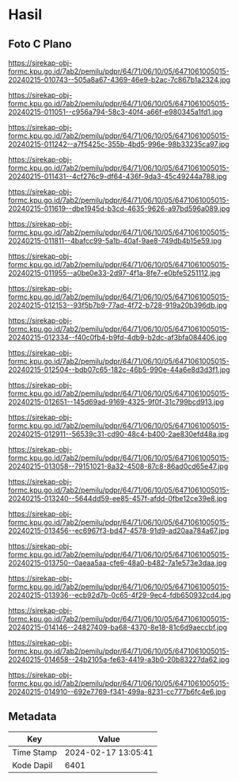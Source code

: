 # Hasil

## Foto C Plano

https://sirekap-obj-formc.kpu.go.id/7ab2/pemilu/pdpr/64/71/06/10/05/6471061005015-20240215-010743--505a8a67-4369-46e9-b2ac-7c867b1a2324.jpg

https://sirekap-obj-formc.kpu.go.id/7ab2/pemilu/pdpr/64/71/06/10/05/6471061005015-20240215-011051--c956a794-58c3-40f4-a66f-e980345a1fd1.jpg

https://sirekap-obj-formc.kpu.go.id/7ab2/pemilu/pdpr/64/71/06/10/05/6471061005015-20240215-011242--a7f5425c-355b-4bd5-996e-98b33235ca97.jpg

https://sirekap-obj-formc.kpu.go.id/7ab2/pemilu/pdpr/64/71/06/10/05/6471061005015-20240215-011431--4cf276c9-df64-436f-9da3-45c49244a788.jpg

https://sirekap-obj-formc.kpu.go.id/7ab2/pemilu/pdpr/64/71/06/10/05/6471061005015-20240215-011619--dbe1945d-b3cd-4635-9626-a97bd596a089.jpg

https://sirekap-obj-formc.kpu.go.id/7ab2/pemilu/pdpr/64/71/06/10/05/6471061005015-20240215-011811--4bafcc99-5a1b-40af-9ae8-749db4b15e59.jpg

https://sirekap-obj-formc.kpu.go.id/7ab2/pemilu/pdpr/64/71/06/10/05/6471061005015-20240215-011955--a0be0e33-2d97-4f1a-8fe7-e0bfe5251112.jpg

https://sirekap-obj-formc.kpu.go.id/7ab2/pemilu/pdpr/64/71/06/10/05/6471061005015-20240215-012153--93f5b7b9-77ad-4f72-b728-919a20b396db.jpg

https://sirekap-obj-formc.kpu.go.id/7ab2/pemilu/pdpr/64/71/06/10/05/6471061005015-20240215-012334--f40c0fb4-b9fd-4db9-b2dc-af3bfa084406.jpg

https://sirekap-obj-formc.kpu.go.id/7ab2/pemilu/pdpr/64/71/06/10/05/6471061005015-20240215-012504--bdb07c65-182c-46b5-990e-44a6e8d3d3f1.jpg

https://sirekap-obj-formc.kpu.go.id/7ab2/pemilu/pdpr/64/71/06/10/05/6471061005015-20240215-012651--145d69ad-9169-4325-9f0f-31c799bcd913.jpg

https://sirekap-obj-formc.kpu.go.id/7ab2/pemilu/pdpr/64/71/06/10/05/6471061005015-20240215-012911--56539c31-cd90-48c4-b400-2ae830efd48a.jpg

https://sirekap-obj-formc.kpu.go.id/7ab2/pemilu/pdpr/64/71/06/10/05/6471061005015-20240215-013058--79151021-8a32-4508-87c8-86ad0cd65e47.jpg

https://sirekap-obj-formc.kpu.go.id/7ab2/pemilu/pdpr/64/71/06/10/05/6471061005015-20240215-013240--5644dd59-ee85-457f-afdd-0fbe12ce39e8.jpg

https://sirekap-obj-formc.kpu.go.id/7ab2/pemilu/pdpr/64/71/06/10/05/6471061005015-20240215-013456--ec6967f3-bd47-4578-91d9-ad20aa784a67.jpg

https://sirekap-obj-formc.kpu.go.id/7ab2/pemilu/pdpr/64/71/06/10/05/6471061005015-20240215-013750--0aeaa5aa-cfe6-48a0-b482-7a1e573e3daa.jpg

https://sirekap-obj-formc.kpu.go.id/7ab2/pemilu/pdpr/64/71/06/10/05/6471061005015-20240215-013936--ecb92d7b-0c65-4f29-9ec4-fdb650932cd4.jpg

https://sirekap-obj-formc.kpu.go.id/7ab2/pemilu/pdpr/64/71/06/10/05/6471061005015-20240215-014146--24827409-ba68-4370-8e18-81c6d9aeccbf.jpg

https://sirekap-obj-formc.kpu.go.id/7ab2/pemilu/pdpr/64/71/06/10/05/6471061005015-20240215-014658--24b2105a-fe63-4419-a3b0-20b83227da62.jpg

https://sirekap-obj-formc.kpu.go.id/7ab2/pemilu/pdpr/64/71/06/10/05/6471061005015-20240215-014910--692e7769-f341-499a-8231-cc777b6fc4e6.jpg


## Metadata

| Key        | Value               |
| ---------- | ------------------- |
| Time Stamp | 2024-02-17 13:05:41 |
| Kode Dapil | 6401                |



